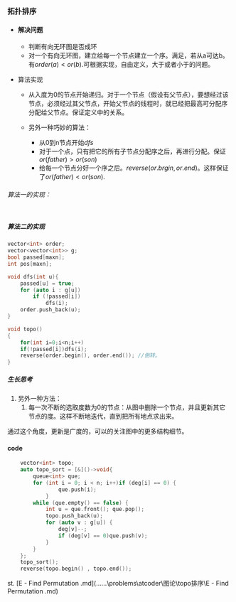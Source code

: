 ### 拓扑排序

- #### 解决问题

  - 判断有向无环图是否成环
  - 对一个有向无环图，建立给每一个节点建立一个序。满足，若从a可达b。有$order(a)<or(b)$.可根据实现，自由定义，大于或者小于的问题。

- 算法实现

  - 从入度为0的节点开始递归。对于一个节点（假设有父节点），要想经过该节点，必须经过其父节点，开始父节点的线程时，就已经把最高可分配序分配给父节点。保证定义中的关系。

  - 另外一种巧妙的算法：

    - 从0到n节点开始$dfs$
    - 对于一个点，只有把它的所有子节点分配序之后，再进行分配。保证$or(father)>or(son)$
    - 给每一个节点分好一个序之后。$reverse(or.brgin,or.end)$。这样保证了$or(father)<or(son)$.

    

###### 算法一的实现：

```cpp
```

##### 算法二的实现

```cpp
vector<int> order;
vector<vector<int>> g;
bool passed[maxn];
int pos[maxn];

void dfs(int u){
    passed[u] = true;
    for (auto i : g[u])
        if (!passed[i])
            dfs(i);
    order.push_back(u);
}

void topo()
{
    for(int i=0;i<n;i++)
    if(!passed[i])dfs(i);
    reverse(order.begin(), order.end()); //倒转。
}
```

##### 生长思考

1. 另外一种方法：
   1. 每一次不断的选取度数为0的节点：从图中删除一个节点，并且更新其它节点的度。这样不断地迭代，直到把所有地点求出来。

通过这个角度，更新是广度的，可以的关注图中的更多结构细节。

#### code

```cpp
	vector<int> topo;
	auto topo_sort = [&]()->void{
		queue<int> que;
		for (int i = 0; i < n; i++)if (deg[i] == 0) {
				que.push(i);
			}
		while (que.empty() == false) {
			int u = que.front(); que.pop();
			topo.push_back(u);
			for (auto v : g[u]) {
				deg[v]--;
				if (deg[v] == 0)que.push(v);
			}
		}
	};
	topo_sort();
	reverse(topo.begin() , topo.end());
```



st. [E - Find Permutation .md](..\..\..\problems\atcoder\图论\topo排序\E - Find Permutation .md) 
